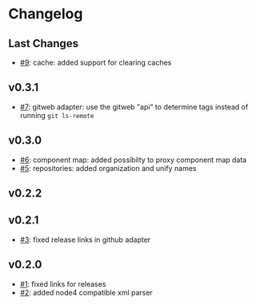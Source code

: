 # Changelog

## Last Changes

- [#9](https://github.com/LaxarApps/changelog-viewer-server/issues/9): cache: added support for clearing caches


## v0.3.1

- [#7](https://github.com/LaxarApps/changelog-viewer-server/issues/7): gitweb adapter: use the gitweb "api" to determine tags instead of running `git ls-remote`


## v0.3.0

- [#6](https://github.com/LaxarApps/changelog-viewer-server/issues/6): component map: added possibilty to proxy component map data
- [#5](https://github.com/LaxarApps/changelog-viewer-server/issues/5): repositories: added organization and unify names


## v0.2.2
## v0.2.1

- [#3](https://github.com/LaxarApps/changelog-viewer-server/issues/3): fixed release links in github adapter


## v0.2.0

- [#1](https://github.com/LaxarApps/changelog-viewer-server/issues/1): fixed links for releases
- [#2](https://github.com/LaxarApps/changelog-viewer-server/issues/2): added node4 compatible xml parser
